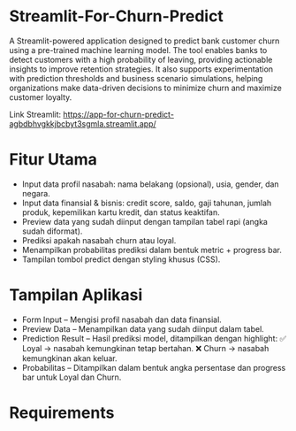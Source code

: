 # Streamlit-For-Churn-Predict

A Streamlit-powered application designed to predict bank customer churn using a pre-trained machine learning model. The tool enables banks to detect customers with a high probability of leaving, providing actionable insights to improve retention strategies. It also supports experimentation with prediction thresholds and business scenario simulations, helping organizations make data-driven decisions to minimize churn and maximize customer loyalty.

Link Streamlit: https://app-for-churn-predict-agbdbhvgkkjbcbyt3sgmla.streamlit.app/

# Fitur Utama
- Input data profil nasabah: nama belakang (opsional), usia, gender, dan negara.
- Input data finansial & bisnis: credit score, saldo, gaji tahunan, jumlah produk, kepemilikan kartu kredit, dan status keaktifan.
- Preview data yang sudah diinput dengan tampilan tabel rapi (angka sudah diformat).
- Prediksi apakah nasabah churn atau loyal.
- Menampilkan probabilitas prediksi dalam bentuk metric + progress bar.
- Tampilan tombol predict dengan styling khusus (CSS).

# Tampilan Aplikasi

- Form Input – Mengisi profil nasabah dan data finansial.
- Preview Data – Menampilkan data yang sudah diinput dalam tabel.
- Prediction Result – Hasil prediksi model, ditampilkan dengan highlight:
  ✅ Loyal → nasabah kemungkinan tetap bertahan.
  ❌ Churn → nasabah kemungkinan akan keluar.
- Probabilitas – Ditampilkan dalam bentuk angka persentase dan progress bar untuk Loyal dan Churn.

# Requirements
